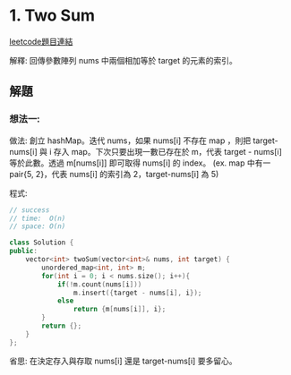 # 1. Two Sum

[leetcode題目連結](https://leetcode.com/problems/two-sum/)

解釋: 回傳參數陣列 nums 中兩個相加等於 target 的元素的索引。

## 解題

### 想法一:

做法: 創立 hashMap。迭代 nums，如果 nums[i] 不存在 map ，則把 target-nums[i] 與 i 存入 map。下次只要出現一數已存在於 m，代表 target - nums[i] 等於此數。透過 m[nums[i]] 即可取得 nums[i] 的 index。 (ex. map 中有一 pair{5, 2}，代表 nums[i] 的索引為 2，target-nums[i] 為 5)

程式:

```c++
// success
// time:  O(n)
// space: O(n)

class Solution {
public:
    vector<int> twoSum(vector<int>& nums, int target) {
        unordered_map<int, int> m;
        for(int i = 0; i < nums.size(); i++){
            if(!m.count(nums[i]))
                m.insert({target - nums[i], i});
            else
                return {m[nums[i]], i};
        }
        return {};
    }
};
```

省思: 在決定存入與存取 nums[i] 還是 target-nums[i] 要多留心。

<br/>

<!--
### 網路解一:

```c++

```
-->
